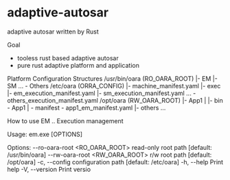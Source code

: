 # adaptive-autosar
adaptive autosar written by Rust

Goal
 - tooless rust based adaptive autosar
 - pure rust adaptive platform and application

Platform Configuration Structures
/usr/bin/oara  (RO_OARA_ROOT)
          |- EM
          |- SM
          ...
          \- Others
/etc/oara  (ORRA_CONFIG)
          |- machine_manifest.yaml
          |- exec
              |- em_execution_manifest.yaml
              |- sm_execution_manifest.yaml
              ...
              \- others_execution_manifest.yaml
/opt/oara (RW_OARA_ROOT)
          |- App1
          |   |- bin - App1
          |   \- manifest - app1_em_manifest.yaml
          |- others
          ...

How to use EM
..
Execution management

Usage: em.exe [OPTIONS]

Options:
      --ro-oara-root <RO_OARA_ROOT>  read-only root path [default: /usr/bin/oara]
      --rw-oara-root <RW_OARA_ROOT>  r/w root path [default: /opt/oara]
  -c, --config <CONFIG>              configuration path [default: /etc/oara]
  -h, --help                         Print help
  -V, --version                      Print versio
